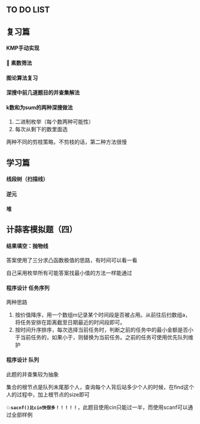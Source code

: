 ## TO DO LIST

## 复习篇

#### KMP手动实现

#### :triangular_flag_on_post: 素数筛法

#### 图论算法复习

#### 深搜中前几道题目的并查集解法

#### k数和为sum的两种深搜做法

1. 二进制枚举（每个数两种可能性）
2. 每次从剩下的数里面选

两种不同的剪枝策略，不剪枝的话，第二种方法很慢

## 学习篇

#### 线段树（扫描线）

#### 逆元

#### 堆





## 计蒜客模拟题（四）

#### 结果填空：抛物线

答案使用了三分求凸函数极值的思路，有时间可以看一看

自己采用枚举所有可能答案找最小值的方法一样能通过

#### 程序设计 任务序列

两种思路

1. 按价值降序，用一个数组m记录某个时间段是否被占用。从前往后扫数组a，将任务安排在距离截至日期最近的时间段即可。
2. 按时间升序排序，每次选择当前任务时，判断之前的任务中的最小金额是否小于当前任务的，如果小于，则替换为当前任务。之前的任务可使用优先队列维护

#### 程序设计 队列

此题的并查集较为抽象

集合的根节点是队列末尾那个人，查询每个人背后站多少个人的时候，在find这个人的过程中，加上根节点的size即可

:boom:**`sacnf()比cin快很多！！！！！`**，此题目使用cin只能过一半，而使用scanf可以通过全部样例